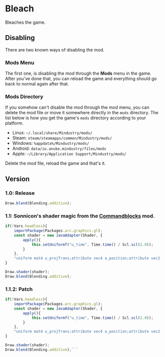 # Bleach
Bleaches the game.

## Disabling
There are two known ways of disabling the mod.
### Mods Menu
The first one, is disabling the mod through the **Mods** menu in the game. After you've done that, you can reload the game and everything should go back to normal again after that.

### Mods Directory
If you somehow can't disable the mod through the mod menu, you can delete the mod file or move it somewhere directly in the `mods` directory. The list below is how you get the game's `mods` directory according to your platform.

* Linux: `~/.local/share/Mindustry/mods/`
* Steam: `steam/steamapps/common/Mindustry/mods/`
* Windows: `%appdata%/Mindustry/mods/`
* Android: `data/io.anuke.mindustry/files/mods`
* Apple: `~/Library/Application Support/Mindustry/mods/`

Delete the mod file, reload the game and that's it.

## Version
### 1.0: Release
```javascript
Draw.blend(Blending.additive); 
```

### 1.1: Sonnicon's shader magic from the [Commandblocks](https://github.com/sk7725/commandblocks) mod.
```javascript
if(!Vars.headless){
	importPackage(Packages.arc.graphics.gl);
	const shader = new JavaAdapter(Shader, {
		apply(){
			this.setUniformf("u_time", Time.time() / Scl.scl(1.0));
		}
	},
    "uniform mat4 u_projTrans;attribute vec4 a_position;attribute vec2 a_texCoord0;attribute vec4 a_color;varying vec4 v_color;varying vec2 v_texCoord;void main(){gl_Position = u_projTrans * a_position;v_texCoord = a_texCoord0;v_color = a_color;}", "#ifdef GL_ES\nprecision mediump float;precision mediump int;\n#endif\nuniform sampler2D u_texture;uniform float u_time;varying vec4 v_color;varying vec2 v_texCoord;void main(){vec4 color = texture2D(u_texture, v_texCoord.xy);float t = clamp((sin(u_time * .01 + gl_FragCoord.x * .01 + gl_FragCoord.y * .005) + 1.) / 2., 0., 1.);vec3 c = vec3(mix(0., 1., t), mix(.89, .39, t), mix(1., .85, t));gl_FragColor = vec4(color.rgb * c.rgb, color.a);}");
}

Draw.shader(shader);
Draw.blend(Blending.additive);
```

### 1.1.2: Patch
```javascript
if(!Vars.headless){
	importPackage(Packages.arc.graphics.gl);
	const shader = new JavaAdapter(Shader, {
		apply(){
			this.setUniformf("u_time", Time.time() / Scl.scl(1.0));
		}
	},
    "uniform mat4 u_projTrans;attribute vec4 a_position;attribute vec2 a_texCoord0;attribute vec4 a_color;varying vec4 v_color;varying vec2 v_texCoord;void main(){gl_Position = u_projTrans * a_position;v_texCoord = a_texCoord0;v_color = a_color;}", "#ifdef GL_ES\nprecision mediump float;precision mediump int;\n#endif\nuniform sampler2D u_texture;uniform float u_time;varying vec4 v_color;varying vec2 v_texCoord;void main(){vec4 color = texture2D(u_texture, v_texCoord.xy);float t = clamp((sin(u_time * .02 + gl_FragCoord.x * .01 + gl_FragCoord.y * .005) + 1.) / 2., 0., 1.);vec3 c = vec3(mix(0., 1., t), mix(.89, .39, t), mix(1., .85, t));gl_FragColor = vec4(color.rgb * c.rgb, mix(.10, 1., t));}");
}

Draw.shader(shader);
Draw.blend(Blending.additive);```
